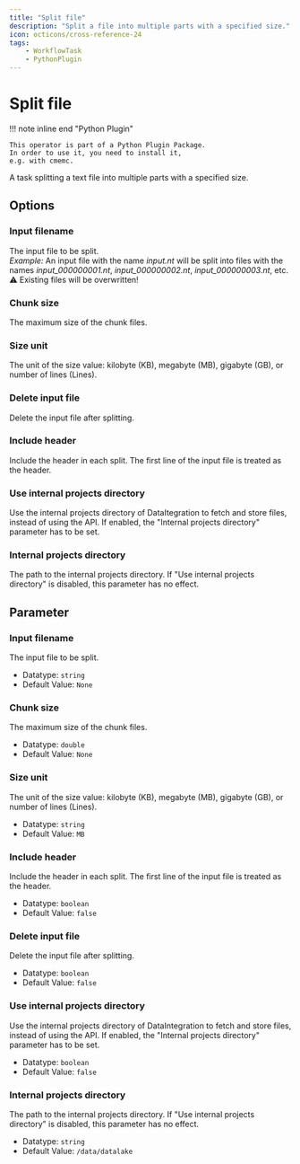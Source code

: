```yaml
---
title: "Split file"
description: "Split a file into multiple parts with a specified size."
icon: octicons/cross-reference-24
tags: 
    - WorkflowTask
    - PythonPlugin
---
```

# Split file
<!-- This file was generated - DO NOT CHANGE IT MANUALLY -->

!!! note inline end "Python Plugin"

    This operator is part of a Python Plugin Package.
    In order to use it, you need to install it,
    e.g. with cmemc.

A task splitting a text file into multiple parts with a specified size.

## Options

### Input filename

The input file to be split.  
_Example:_ An input file with the name _input.nt_ will be split into files with the names _input\_000000001.nt_,
_input\_000000002.nt_,   _input\_000000003.nt_, etc.  
⚠️ Existing files will be overwritten!

### Chunk size

The maximum size of the chunk files.

### Size unit

The unit of the size value: kilobyte (KB), megabyte (MB), gigabyte (GB), or number of lines (Lines).

### Delete input file

Delete the input file after splitting.

### Include header

Include the header in each split. The first line of the input file is treated as the header.

### Use internal projects directory

Use the internal projects directory of DataItegration to fetch and store files, instead of using the API.
If enabled, the "Internal projects directory" parameter has to be set.

### Internal projects directory

The path to the internal projects directory. If "Use internal projects directory" is disabled,
this parameter has no effect.


## Parameter

### Input filename

The input file to be split.

- Datatype: `string`
- Default Value: `None`



### Chunk size

The maximum size of the chunk files.

- Datatype: `double`
- Default Value: `None`



### Size unit

The unit of the size value: kilobyte (KB), megabyte (MB), gigabyte (GB), or number of lines (Lines).

- Datatype: `string`
- Default Value: `MB`



### Include header

Include the header in each split. The first line of the input file is treated as the header.

- Datatype: `boolean`
- Default Value: `false`



### Delete input file

Delete the input file after splitting.

- Datatype: `boolean`
- Default Value: `false`



### Use internal projects directory

Use the internal projects directory of DataIntegration to fetch and store files, instead of using the API. If enabled, the "Internal projects directory" parameter has to be set.

- Datatype: `boolean`
- Default Value: `false`



### Internal projects directory

The path to the internal projects directory. If "Use internal projects directory" is disabled, this parameter has no effect.

- Datatype: `string`
- Default Value: `/data/datalake`




